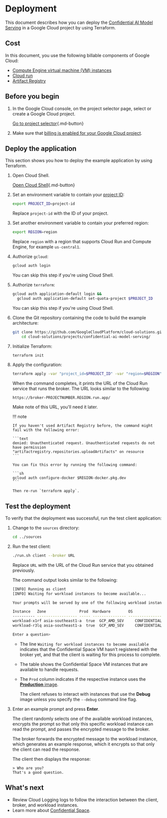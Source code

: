 # Deployment

<!-- markdownlint-disable MD046-->

This document describes how you can deploy the
[Confidential AI Model Serving](../README.md) in a Google Cloud project by using
Terraform.

## Cost

In this document, you use the following billable components of Google Cloud:

-   [Compute Engine virtual machine (VM) instances](https://cloud.google.com/compute/all-pricing)
-   [Cloud run](https://cloud.google.com/run/pricing)
-   [Artifact Registry](https://cloud.google.com/artifact-registry/pricing)

## Before you begin

1.  In the Google Cloud console, on the project selector page, select or create
    a Google Cloud project.

    [Go to project selector](https://console.cloud.google.com/projectselector2/home/dashboard){.md-button}

1.  Make sure that
    [billing is enabled for your Google Cloud project](https://cloud.google.com/billing/docs/how-to/verify-billing-enabled#confirm_billing_is_enabled_on_a_project).

## Deploy the application

This section shows you how to deploy the example application by using Terraform.

1.  Open Cloud Shell.

    [Open Cloud Shell](https://console.cloud.google.com/?cloudshell=true){.md-button}

1.  Set an environment variable to contain your
    [project ID](https://cloud.google.com/resource-manager/docs/creating-managing-projects):

    ```sh
    export PROJECT_ID=project-id
    ```

    Replace `project-id` with the ID of your project.

1.  Set another environment variable to contain your preferred region:

    ```sh
    export REGION=region
    ```

    Replace `region` with a region that supports Cloud Run and Compute Engine,
    for example `us-central1`.

1.  Authorize `gcloud`:

    ```sh
    gcloud auth login
    ```

    You can skip this step if you're using Cloud Shell.

1.  Authorize `terraform`:

    ```sh
    gcloud auth application-default login &&
      gcloud auth application-default set-quota-project $PROJECT_ID
    ```

    You can skip this step if you're using Cloud Shell.

1.  Clone the Git repository containing the code to build the example
    architecture:

    ```sh
    git clone https://github.com/GoogleCloudPlatform/cloud-solutions.git &&
        cd cloud-solutions/projects/confidential-ai-model-serving/
    ```

1.  Initialize Terraform:

    ```sh
    terraform init
    ```

1.  Apply the configuration:

    ```sh
    terraform apply -var "project_id=$PROJECT_ID" -var "region=$REGION"
    ```

    When the command completes, it prints the URL of the Cloud Run service that
    runs the broker. The URL looks similar to the following:

    ```text
    https://broker-PROJECTNUMBER.REGION.run.app/
    ```

    Make note of this URL, you'll need it later.

    !!! note

        If you haven't used Artifact Registry before, the command might fail with the following error:

        ```text
        denied: Unauthenticated request. Unauthenticated requests do not have permission
        "artifactregistry.repositories.uploadArtifacts" on resource
        ```

        You can fix this error by running the following command:

        ```sh
        gcloud auth configure-docker $REGION-docker.pkg.dev
        ```

        Then re-run `terraform apply`.

## Test the deployment

To verify that the deployment was successful, run the test client application:

1.  Change to the `sources` directory:

    ```sh
    cd ../sources
    ```

1.  Run the test client:

    ```sh
    ./run.sh client --broker URL
    ```

    Replace `URL` with the URL of the Cloud Run service that you obtained
    previously.

    The command output looks similar to the following:

    ```sh
    [INFO] Running as client
    [INFO] Waiting for workload instances to become available...

    Your prompts will be served by one of the following workload instances:

    Instance   Zone               Prod  Hardware        OS                 Image
    ---------- ------------------ ----- --------------- ------------------ ------------
    workload-x1rf asia-southeast1-a  true  GCP_AMD_SEV     CONFIDENTIAL_SPACE bc84e0191c2e
    workload-r3lq asia-southeast1-a  true  GCP_AMD_SEV     CONFIDENTIAL_SPACE 904c6cbc5c56

    Enter a question>
    ```

    -   The line `Waiting for workload instances to become available` indicates
        that the Confidential Space VM hasn't registered with the broker yet,
        and that the client is waiting for this process to complete.
    -   The table shows the Confidential Space VM instances that are available
        to handle requests.
    -   The `Prod` column indicates if the respective instance uses the
        [**Production** image](https://cloud.google.com/confidential-computing/confidential-space/docs/confidential-space-images#types_of_images).

        The client refuses to interact with instances that use the **Debug**
        image unless you specify the `--debug` command line flag.

1.  Enter an example prompt and press **Enter**.

    The client randomly selects one of the available workload instances,
    encrypts the prompt so that only this specific workload instance can read
    the prompt, and passes the encrypted message to the broker.

    The broker forwards the encrypted message to the workload instance, which
    generates an example response, which it encrypts so that only the client can
    read the response.

    The client then displays the response:

    ```text
    > Who are you?
    That's a good question.
    ```

## What's next

-   Review Cloud Logging logs to follow the interaction between the client,
    broker, and workload instances.
-   Learn more about
    [Confidential Space](https://cloud.google.com/confidential-computing/confidential-space/docs/confidential-space-overview).
